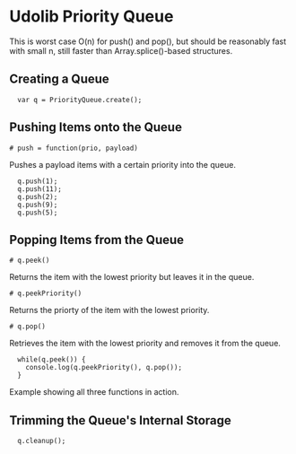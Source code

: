 # Udolib Priority Queue

This is worst case O(n) for push() and pop(), but should be reasonably fast with small n,
still faster than Array.splice()-based structures. 

## Creating a Queue

```
  var q = PriorityQueue.create();
```

## Pushing Items onto the Queue

```
# push = function(prio, payload)
```
Pushes a payload items with a certain priority into the queue.

```
  q.push(1);
  q.push(11);
  q.push(2);
  q.push(9);
  q.push(5);
```

## Popping Items from the Queue

```
# q.peek() 
```
Returns the item with the lowest priority but leaves it in the queue.

```
# q.peekPriority() 
```
Returns the priorty of the item with the lowest priority.

```
# q.pop() 
```
Retrieves the item with the lowest priority and removes it from the queue.

```
  while(q.peek()) {
    console.log(q.peekPriority(), q.pop());
  }
```

Example showing all three functions in action.

## Trimming the Queue's Internal Storage

```
  q.cleanup();
```
